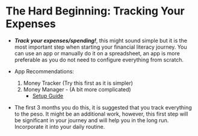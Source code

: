 # The Hard Beginning:  Tracking Your Expenses
- ***Track your expenses/spending!***, this might sound simple but it is the most important step when starting your financial literacy journey. You can use an app or manually do it on a spreadsheet, an app  is more preferable as you do not need to configure everything from scratch.
	
- App Recommendations:
	1. Money Tracker (Try this first as it is simpler)
	2. Money Manager - (A bit more complicated)
		- [Setup Guide](https://www.reddit.com/r/phmoneysaving/comments/m9sguj/money_manager_expensebudget_tracker_how_to_use/?sort=new)
	
- The first 3 months you do this, it is suggested that you track everything to the peso. It might be an additional work, however, this first step will be significant in your journey and will help you in the long run. Incorporate it into your daily routine.


